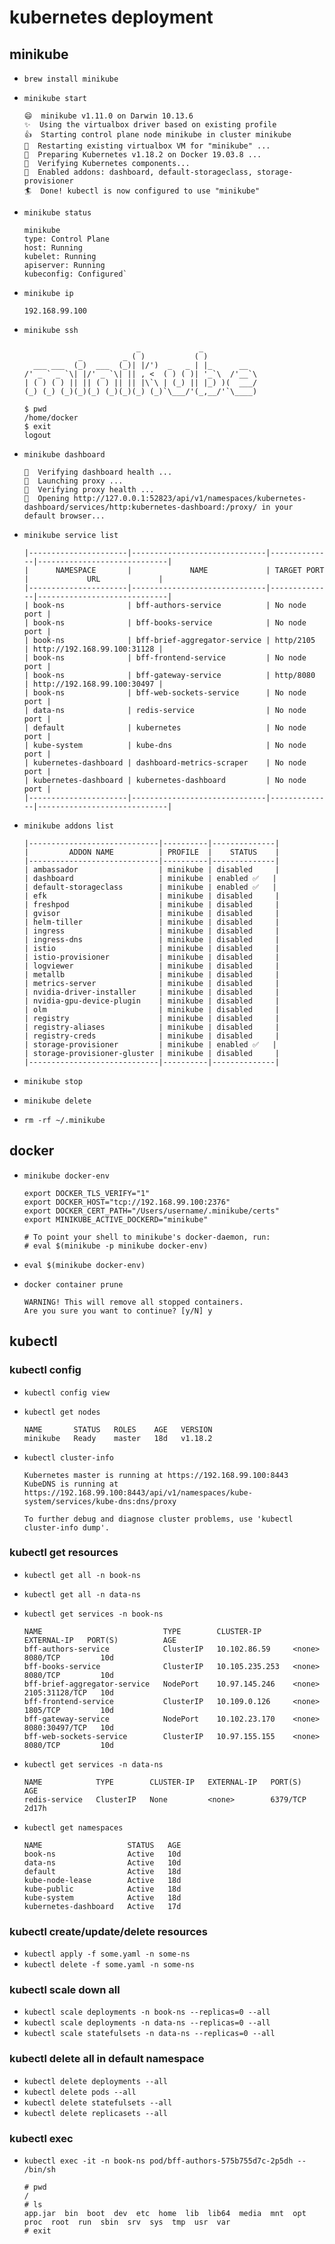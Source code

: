 # kubernetes deployment

## minikube

- `brew install minikube`

- `minikube start`
    ```
    😄  minikube v1.11.0 on Darwin 10.13.6
    ✨  Using the virtualbox driver based on existing profile
    👍  Starting control plane node minikube in cluster minikube
    🔄  Restarting existing virtualbox VM for "minikube" ...
    🐳  Preparing Kubernetes v1.18.2 on Docker 19.03.8 ...
    🔎  Verifying Kubernetes components...
    🌟  Enabled addons: dashboard, default-storageclass, storage-provisioner
    🏄  Done! kubectl is now configured to use "minikube"
    ```

- `minikube status`
    ```
    minikube
    type: Control Plane
    host: Running
    kubelet: Running
    apiserver: Running
    kubeconfig: Configured`
    ```

- `minikube ip`
    ```
    192.168.99.100
    ```

- `minikube ssh`
    ```
                             _             _
                _         _ ( )           ( )
      ___ ___  (_)  ___  (_)| |/')  _   _ | |_      __
    /' _ ` _ `\| |/' _ `\| || , <  ( ) ( )| '_`\  /'__`\
    | ( ) ( ) || || ( ) || || |\`\ | (_) || |_) )(  ___/
    (_) (_) (_)(_)(_) (_)(_)(_) (_)`\___/'(_,__/'`\____)

    $ pwd
    /home/docker
    $ exit
    logout
    ```

- `minikube dashboard`
    ```
    🤔  Verifying dashboard health ...
    🚀  Launching proxy ...
    🤔  Verifying proxy health ...
    🎉  Opening http://127.0.0.1:52823/api/v1/namespaces/kubernetes-dashboard/services/http:kubernetes-dashboard:/proxy/ in your default browser...
    ```

- `minikube service list`
    ```
    |----------------------|------------------------------|--------------|-----------------------------|
    |      NAMESPACE       |             NAME             | TARGET PORT  |             URL             |
    |----------------------|------------------------------|--------------|-----------------------------|
    | book-ns              | bff-authors-service          | No node port |
    | book-ns              | bff-books-service            | No node port |
    | book-ns              | bff-brief-aggregator-service | http/2105    | http://192.168.99.100:31128 |
    | book-ns              | bff-frontend-service         | No node port |
    | book-ns              | bff-gateway-service          | http/8080    | http://192.168.99.100:30497 |
    | book-ns              | bff-web-sockets-service      | No node port |
    | data-ns              | redis-service                | No node port |
    | default              | kubernetes                   | No node port |
    | kube-system          | kube-dns                     | No node port |
    | kubernetes-dashboard | dashboard-metrics-scraper    | No node port |
    | kubernetes-dashboard | kubernetes-dashboard         | No node port |
    |----------------------|------------------------------|--------------|-----------------------------|
    ```

- `minikube addons list`
    ```
    |-----------------------------|----------|--------------|
    |         ADDON NAME          | PROFILE  |    STATUS    |
    |-----------------------------|----------|--------------|
    | ambassador                  | minikube | disabled     |
    | dashboard                   | minikube | enabled ✅   |
    | default-storageclass        | minikube | enabled ✅   |
    | efk                         | minikube | disabled     |
    | freshpod                    | minikube | disabled     |
    | gvisor                      | minikube | disabled     |
    | helm-tiller                 | minikube | disabled     |
    | ingress                     | minikube | disabled     |
    | ingress-dns                 | minikube | disabled     |
    | istio                       | minikube | disabled     |
    | istio-provisioner           | minikube | disabled     |
    | logviewer                   | minikube | disabled     |
    | metallb                     | minikube | disabled     |
    | metrics-server              | minikube | disabled     |
    | nvidia-driver-installer     | minikube | disabled     |
    | nvidia-gpu-device-plugin    | minikube | disabled     |
    | olm                         | minikube | disabled     |
    | registry                    | minikube | disabled     |
    | registry-aliases            | minikube | disabled     |
    | registry-creds              | minikube | disabled     |
    | storage-provisioner         | minikube | enabled ✅   |
    | storage-provisioner-gluster | minikube | disabled     |
    |-----------------------------|----------|--------------|
    ```

- `minikube stop`

- `minikube delete`
- `rm -rf ~/.minikube`


## docker

- `minikube docker-env`
    ```
    export DOCKER_TLS_VERIFY="1"
    export DOCKER_HOST="tcp://192.168.99.100:2376"
    export DOCKER_CERT_PATH="/Users/username/.minikube/certs"
    export MINIKUBE_ACTIVE_DOCKERD="minikube"

    # To point your shell to minikube's docker-daemon, run:
    # eval $(minikube -p minikube docker-env)
    ```

- `eval $(minikube docker-env)`

- `docker container prune`
    ```
    WARNING! This will remove all stopped containers.
    Are you sure you want to continue? [y/N] y
    ```


## kubectl

### kubectl config

- `kubectl config view`

- `kubectl get nodes`
    ```
    NAME       STATUS   ROLES    AGE   VERSION
    minikube   Ready    master   18d   v1.18.2
    ```

- `kubectl cluster-info`
    ```
    Kubernetes master is running at https://192.168.99.100:8443
    KubeDNS is running at https://192.168.99.100:8443/api/v1/namespaces/kube-system/services/kube-dns:dns/proxy

    To further debug and diagnose cluster problems, use 'kubectl cluster-info dump'.
    ```

### kubectl get resources

- `kubectl get all -n book-ns`
- `kubectl get all -n data-ns`

- `kubectl get services -n book-ns`
    ```
    NAME                           TYPE        CLUSTER-IP       EXTERNAL-IP   PORT(S)          AGE
    bff-authors-service            ClusterIP   10.102.86.59     <none>        8080/TCP         10d
    bff-books-service              ClusterIP   10.105.235.253   <none>        8080/TCP         10d
    bff-brief-aggregator-service   NodePort    10.97.145.246    <none>        2105:31128/TCP   10d
    bff-frontend-service           ClusterIP   10.109.0.126     <none>        1805/TCP         10d
    bff-gateway-service            NodePort    10.102.23.170    <none>        8080:30497/TCP   10d
    bff-web-sockets-service        ClusterIP   10.97.155.155    <none>        8080/TCP         10d
    ```

- `kubectl get services -n data-ns`
    ```
    NAME            TYPE        CLUSTER-IP   EXTERNAL-IP   PORT(S)    AGE
    redis-service   ClusterIP   None         <none>        6379/TCP   2d17h
    ```

- `kubectl get namespaces`
    ```
    NAME                   STATUS   AGE
    book-ns                Active   10d
    data-ns                Active   10d
    default                Active   18d
    kube-node-lease        Active   18d
    kube-public            Active   18d
    kube-system            Active   18d
    kubernetes-dashboard   Active   17d
    ```

### kubectl create/update/delete resources

- `kubectl apply -f some.yaml -n some-ns`
- `kubectl delete -f some.yaml -n some-ns`

### kubectl scale down all

- `kubectl scale deployments -n book-ns --replicas=0 --all`
- `kubectl scale deployments -n data-ns --replicas=0 --all`
- `kubectl scale statefulsets -n data-ns --replicas=0 --all`

### kubectl delete all in default namespace

- `kubectl delete deployments --all`
- `kubectl delete pods --all`
- `kubectl delete statefulsets --all`
- `kubectl delete replicasets --all`

### kubectl exec

- `kubectl exec -it -n book-ns pod/bff-authors-575b755d7c-2p5dh -- /bin/sh`
    ```
    # pwd
    /
    # ls
    app.jar  bin  boot  dev  etc  home  lib  lib64  media  mnt  opt  proc  root  run  sbin  srv  sys  tmp  usr  var
    # exit
    ```
